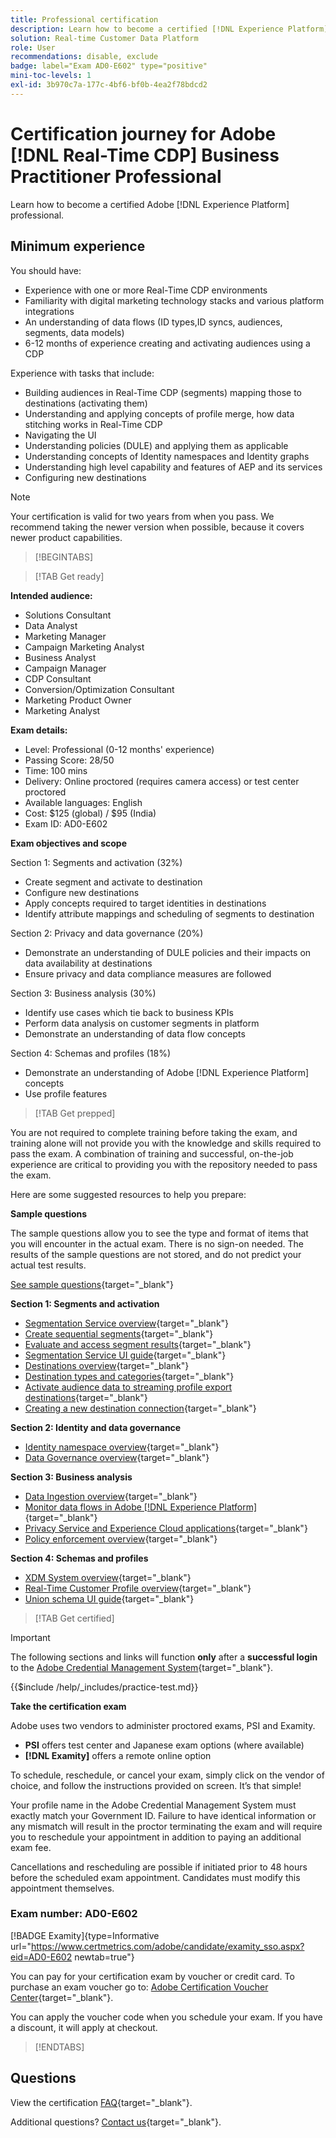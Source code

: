 ```yaml
---
title: Professional certification
description: Learn how to become a certified [!DNL Experience Platform] Professional in [!DNL Real-Time Customer Data Platform]
solution: Real-time Customer Data Platform
role: User
recommendations: disable, exclude
badge: label="Exam AD0-E602" type="positive"
mini-toc-levels: 1
exl-id: 3b970c7a-177c-4bf6-bf0b-4ea2f78bdcd2
---
```

# Certification journey for Adobe [!DNL Real-Time CDP] Business Practitioner Professional

Learn how to become a certified Adobe [!DNL Experience Platform] professional.

## Minimum experience

You should have:

* Experience with one or more Real-Time CDP environments
* Familiarity with digital marketing technology stacks and various platform integrations
* An understanding of data flows (ID types,ID syncs, audiences, segments, data models)
* 6-12 months of experience creating and activating audiences using a CDP

Experience with tasks that include:

* Building audiences in Real-Time CDP (segments) mapping those to destinations (activating them)
* Understanding and applying concepts of profile merge, how data stitching works in Real-Time CDP
* Navigating the UI
* Understanding policies (DULE) and applying them as applicable
* Understanding concepts of Identity namespaces and Identity graphs
* Understanding high level capability and features of AEP and its services
* Configuring new destinations

>[!NOTE]
>
>Your certification is valid for two years from when you pass. We recommend taking the newer version when possible, because it covers newer product capabilities.

>[!BEGINTABS]

>[!TAB Get ready]

**Intended audience:**

* Solutions Consultant
* Data Analyst
* Marketing Manager
* Campaign Marketing Analyst
* Business Analyst
* Campaign Manager
* CDP Consultant
* Conversion/Optimization Consultant
* Marketing Product Owner
* Marketing Analyst

**Exam details:**

* Level: Professional (0-12 months' experience)
* Passing Score: 28/50
* Time: 100 mins
* Delivery: Online proctored (requires camera access) or test center proctored
* Available languages: English
* Cost: $125 (global) / $95 (India)
* Exam ID: AD0-E602

**Exam objectives and scope**

Section 1: Segments and activation (32%)

* Create segment and activate to destination
* Configure new destinations
* Apply concepts required to target identities in destinations
* Identify attribute mappings and scheduling of segments to destination

Section 2: Privacy and data governance (20%)

* Demonstrate an understanding of DULE policies and their impacts on data availability at destinations
* Ensure privacy and data compliance measures are followed

Section 3: Business analysis (30%)

* Identify use cases which tie back to business KPIs
* Perform data analysis on customer segments in platform
* Demonstrate an understanding of data flow concepts

Section 4: Schemas and profiles (18%)

* Demonstrate an understanding of Adobe [!DNL Experience Platform] concepts
* Use profile features

>[!TAB Get prepped]

You are not required to complete training before taking the exam, and training alone will not provide you with the knowledge and skills required to pass the exam. A combination of training and successful, on-the-job experience are critical to providing you with the repository needed to pass the exam.

Here are some suggested resources to help you prepare:

**Sample questions**

The sample questions allow you to see the type and format of items that you will encounter in the actual exam. There is no sign-on needed. The results of the sample questions are not stored, and do not predict your actual test results.

[See sample questions](https://scorpion.caveon.com/launchpad/ad3-e602-adobe-real-time-cdp-business-practitioner-professional-sample-questions){target="_blank"}

**Section 1: Segments and activation**

* [Segmentation Service overview](https://experienceleague.adobe.com/docs/experience-platform/segmentation/home.html){target="_blank"}
* [Create sequential segments](https://experienceleague.adobe.com/docs/platform-learn/tutorials/segments/create-sequential-segments.html){target="_blank"}
* [Evaluate and access segment results](https://experienceleague.adobe.com/docs/experience-platform/segmentation/tutorials/evaluate-a-segment.html){target="_blank"}
* [Segmentation Service UI guide](https://experienceleague.adobe.com/docs/experience-platform/segmentation/ui/overview.html#scheduled-segmentation){target="_blank"}
* [Destinations overview](https://experienceleague.adobe.com/docs/experience-platform/destinations/home.html){target="_blank"}
* [Destination types and categories](https://experienceleague.adobe.com/docs/experience-platform/destinations/destination-types.html){target="_blank"}
* [Activate audience data to streaming profile export destinations](https://experienceleague.adobe.com/docs/experience-platform/destinations/ui/activate/activate-streaming-profile-destinations.html){target="_blank"}
* [Creating a new destination connection](https://experienceleague.adobe.com/docs/experience-platform/destinations/ui/connect-destination.html){target="_blank"}

**Section 2: Identity and data governance**

* [Identity namespace overview](https://experienceleague.adobe.com/docs/experience-platform/identity/namespaces.html){target="_blank"}
* [Data Governance overview](https://experienceleague.adobe.com/docs/experience-platform/data-governance/home.html){target="_blank"}

**Section 3: Business analysis**

* [Data Ingestion overview](https://experienceleague.adobe.com/docs/experience-platform/ingestion/home.html){target="_blank"}
* [Monitor data flows in Adobe [!DNL Experience Platform]](https://experienceleague.adobe.com/docs/platform-learn/tutorials/monitoring/data-monitoring.html){target="_blank"}
* [Privacy Service and Experience Cloud applications](https://experienceleague.adobe.com/docs/experience-platform/privacy/experience-cloud-apps.html){target="_blank"}
* [Policy enforcement overview](https://experienceleague.adobe.com/docs/experience-platform/data-governance/enforcement/overview.html){target="_blank"}

**Section 4: Schemas and profiles**

* [XDM System overview](https://experienceleague.adobe.com/docs/experience-platform/xdm/home.html){target="_blank"}
* [Real-Time Customer Profile overview](https://experienceleague.adobe.com/docs/experience-platform/rtcdp/profile/profile-overview.html){target="_blank"}
* [Union schema UI guide](https://experienceleague.adobe.com/docs/experience-platform/profile/union-schemas/union-schema.html){target="_blank"}

>[!TAB Get certified]

>[!IMPORTANT]
>
>The following sections and links will function **only**  after a **successful login** to the [Adobe Credential Management System](https://www.certmetrics.com/adobe){target="_blank"}. 

{{$include /help/_includes/practice-test.md}}

**Take the certification exam**

Adobe uses two vendors to administer proctored exams, PSI and Examity. 

* **PSI** offers test center and Japanese exam options (where available) 
* **[!DNL Examity]** offers a remote online option

To schedule, reschedule, or cancel your exam, simply click on the vendor of choice, and follow the instructions provided on screen. It’s that simple! 

Your profile name in the Adobe Credential Management System must exactly match your Government ID. Failure to have identical information or any mismatch will result in the proctor terminating the exam and will require you to reschedule your appointment in addition to paying an additional exam fee.

Cancellations and rescheduling are possible if initiated prior to 48 hours before the scheduled exam appointment. Candidates must modify this appointment themselves.

### Exam number: AD0-E602

[!BADGE Examity]{type=Informative url="https://www.certmetrics.com/adobe/candidate/examity_sso.aspx?eid=AD0-E602 newtab=true"}

You can pay for your certification exam by voucher or credit card. To purchase an exam voucher go to: [Adobe Certification Voucher Center](https://market.xvoucher.com/adobe/global){target="_blank"}. 

You can apply the voucher code when you schedule your exam. If you have a discount, it will apply at checkout.

>[!ENDTABS]

## Questions

View the certification [FAQ](https://experienceleague.adobe.com/docs/certification/certification/faq.html){target="_blank"}.

Additional questions? [Contact us](mailto:certif@adobe.com){target="_blank"}.
